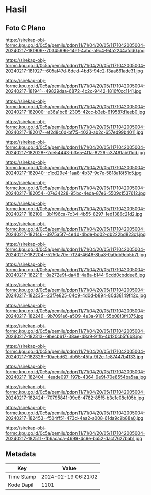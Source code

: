 # Hasil

## Foto C Plano

https://sirekap-obj-formc.kpu.go.id/0c5a/pemilu/pdpr/11/71/04/20/05/1171042005004-20240217-181909--70345996-14ef-4abc-a9c4-94a2244afdd0.jpg

https://sirekap-obj-formc.kpu.go.id/0c5a/pemilu/pdpr/11/71/04/20/05/1171042005004-20240217-181927--605af47d-6ded-4bd3-94c2-f3aa661ade31.jpg

https://sirekap-obj-formc.kpu.go.id/0c5a/pemilu/pdpr/11/71/04/20/05/1171042005004-20240217-181941--49829daa-6872-4c2c-9442-1816f0cc1141.jpg

https://sirekap-obj-formc.kpu.go.id/0c5a/pemilu/pdpr/11/71/04/20/05/1171042005004-20240217-182000--e36a1bc8-2305-42cc-b3eb-619587d1eeb0.jpg

https://sirekap-obj-formc.kpu.go.id/0c5a/pemilu/pdpr/11/71/04/20/05/1171042005004-20240217-182017--ef2d8c6d-bf75-4023-ab2c-657ed99b4011.jpg

https://sirekap-obj-formc.kpu.go.id/0c5a/pemilu/pdpr/11/71/04/20/05/1171042005004-20240217-182028--2de54443-b3e5-4f1a-8229-c37491ab01dd.jpg

https://sirekap-obj-formc.kpu.go.id/0c5a/pemilu/pdpr/11/71/04/20/05/1171042005004-20240217-182040--c1cd29e4-1aa8-4b37-9c7e-5818a18f51c5.jpg

https://sirekap-obj-formc.kpu.go.id/0c5a/pemilu/pdpr/11/71/04/20/05/1171042005004-20240217-182054--07e34228-95bc-4eda-87e6-5509c1537612.jpg

https://sirekap-obj-formc.kpu.go.id/0c5a/pemilu/pdpr/11/71/04/20/05/1171042005004-20240217-182109--3b1f96ca-7c34-4b55-8297-1ed1386c21d2.jpg

https://sirekap-obj-formc.kpu.go.id/0c5a/pemilu/pdpr/11/71/04/20/05/1171042005004-20240217-182146--3975a5f7-4e4d-4bde-bd02-db222bd823c1.jpg

https://sirekap-obj-formc.kpu.go.id/0c5a/pemilu/pdpr/11/71/04/20/05/1171042005004-20240217-182204--5250a70e-7f24-4646-8ba8-0a0db9cb5b7f.jpg

https://sirekap-obj-formc.kpu.go.id/0c5a/pemilu/pdpr/11/71/04/20/05/1171042005004-20240217-182216--8a272e9f-da48-4a8a-b144-9cdd0cbddee6.jpg

https://sirekap-obj-formc.kpu.go.id/0c5a/pemilu/pdpr/11/71/04/20/05/1171042005004-20240217-182235--23f7e825-04c9-4d0d-b894-80d38149f42c.jpg

https://sirekap-obj-formc.kpu.go.id/0c5a/pemilu/pdpr/11/71/04/20/05/1171042005004-20240217-182246--9b7091e6-a509-4e3a-9101-55b08f3f4375.jpg

https://sirekap-obj-formc.kpu.go.id/0c5a/pemilu/pdpr/11/71/04/20/05/1171042005004-20240217-182313--9becb617-38ae-48a9-91fb-4b120cb5f6b8.jpg

https://sirekap-obj-formc.kpu.go.id/0c5a/pemilu/pdpr/11/71/04/20/05/1171042005004-20240217-182326--10aebd62-db55-45fa-9f2e-1c87447b4133.jpg

https://sirekap-obj-formc.kpu.go.id/0c5a/pemilu/pdpr/11/71/04/20/05/1171042005004-20240217-182404--4eade097-197b-4364-9e9f-70e8554ba5aa.jpg

https://sirekap-obj-formc.kpu.go.id/0c5a/pemilu/pdpr/11/71/04/20/05/1171042005004-20240217-182424--70795841-99c8-4782-85f5-b3c1c08cf05b.jpg

https://sirekap-obj-formc.kpu.go.id/0c5a/pemilu/pdpr/11/71/04/20/05/1171042005004-20240217-182453--f504ff51-473d-4aa2-a008-61da9c9b88a0.jpg

https://sirekap-obj-formc.kpu.go.id/0c5a/pemilu/pdpr/11/71/04/20/05/1171042005004-20240217-182511--fb6acaca-4699-4c9e-ba52-dacf7627bab1.jpg


## Metadata

| Key        | Value               |
| ---------- | ------------------- |
| Time Stamp | 2024-02-19 06:21:02 |
| Kode Dapil | 1101                |



